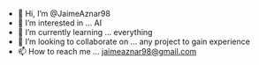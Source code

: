 - 👋 Hi, I’m @JaimeAznar98 
- 👀 I’m interested in ... AI
- 🌱 I’m currently learning ... everything 
- 💞️ I’m looking to collaborate on ... any project to gain experience
- 📫 How to reach me ... jaimeaznar98@gmail.com


